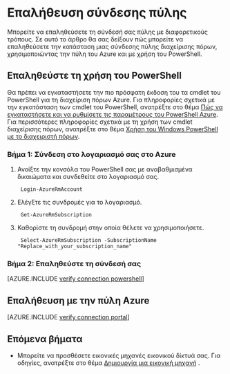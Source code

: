 <properties
   pageTitle="Επαλήθευση σύνδεσης πύλης | Microsoft Azure"
   description="Αυτό το άρθρο παρουσιάζει τον τρόπο για να επιβεβαιώσετε μια σύνδεση πύλης στο μοντέλο ανάπτυξης για τη διαχείριση πόρων"
   services="vpn-gateway"
   documentationCenter="na"
   authors="cherylmc"
   manager="carmonm"
   editor=""
   tags="azure-resource-manager"/>

<tags
   ms.service="vpn-gateway"
   ms.devlang="na"
   ms.topic="article"
   ms.tgt_pltfrm="na"
   ms.workload="infrastructure-services"
   ms.date="10/14/2016"
   ms.author="cherylmc"/>

# <a name="verify-a-gateway-connection"></a>Επαλήθευση σύνδεσης πύλης

Μπορείτε να επαληθεύσετε τη σύνδεσή σας πύλης με διαφορετικούς τρόπους. Σε αυτό το άρθρο θα σας δείξουν πώς μπορείτε να επαληθεύσετε την κατάσταση μιας σύνδεσης πύλης διαχείρισης πόρων, χρησιμοποιώντας την πύλη του Azure και με χρήση του PowerShell.


## <a name="verify-using-powershell"></a>Επαληθεύστε τη χρήση του PowerShell

Θα πρέπει να εγκαταστήσετε την πιο πρόσφατη έκδοση του τα cmdlet του PowerShell για τη διαχείριση πόρων Azure. Για πληροφορίες σχετικά με την εγκατάσταση των cmdlet του PowerShell, ανατρέξτε στο θέμα [Πώς να εγκαταστήσετε και να ρυθμίσετε τις παραμέτρους του PowerShell Azure](../powershell-install-configure.md). Για περισσότερες πληροφορίες σχετικά με τη χρήση των cmdlet διαχείρισης πόρων, ανατρέξτε στο θέμα [Χρήση του Windows PowerShell με το διαχειριστή πόρων](../powershell-azure-resource-manager.md).

### <a name="step-1-log-in-to-your-azure-account"></a>Βήμα 1: Σύνδεση στο λογαριασμό σας στο Azure

1. Ανοίξτε την κονσόλα του PowerShell σας με αναβαθμισμένα δικαιώματα και συνδεθείτε στο λογαριασμό σας.

        Login-AzureRmAccount

2. Ελέγξτε τις συνδρομές για το λογαριασμό.

        Get-AzureRmSubscription 

3. Καθορίστε τη συνδρομή στην οποία θέλετε να χρησιμοποιήσετε.

        Select-AzureRmSubscription -SubscriptionName "Replace_with_your_subscription_name"

### <a name="step-2-verify-your-connection"></a>Βήμα 2: Επαληθεύστε τη σύνδεσή σας


[AZURE.INCLUDE [verify connection powershell](../../includes/vpn-gateway-verify-connection-ps-rm-include.md)] 


## <a name="verify-using-the-azure-portal"></a>Επαλήθευση με την πύλη Azure

[AZURE.INCLUDE [verify connection portal](../../includes/vpn-gateway-verify-connection-portal-rm-include.md)] 


## <a name="next-steps"></a>Επόμενα βήματα

- Μπορείτε να προσθέσετε εικονικές μηχανές εικονικού δίκτυά σας. Για οδηγίες, ανατρέξτε στο θέμα [Δημιουργία μια εικονική μηχανή](../virtual-machines/virtual-machines-windows-hero-tutorial.md) .

